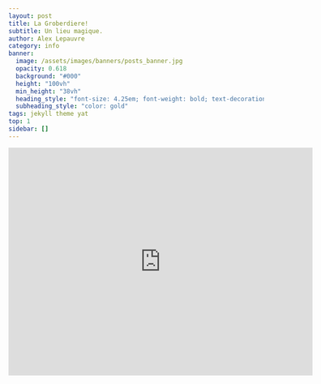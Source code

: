 ```yaml
---
layout: post
title: La Groberdiere!
subtitle: Un lieu magique.
author: Alex Lepauvre
category: info
banner:
  image: /assets/images/banners/posts_banner.jpg
  opacity: 0.618
  background: "#000"
  height: "100vh"
  min_height: "38vh"
  heading_style: "font-size: 4.25em; font-weight: bold; text-decoration: underline"
  subheading_style: "color: gold"
tags: jekyll theme yat
top: 1
sidebar: []
---
```


<iframe src="https://www.google.com/maps/embed?pb=!1m18!1m12!1m3!1d2231.7855870419817!2d-0.8366684243221806!3d48.39572613315505!2m3!1f0!2f0!3f0!3m2!1i1024!2i768!4f13.1!3m3!1m2!1s0x48090d4cc679a421%3A0xf2a86a3b8cfa2660!2sLa%20Gauberdi%C3%A8re%2C%2053120%20Colombiers-du-Plessis!5e1!3m2!1sfr!2sfr!4v1735645950678!5m2!1sfr!2sfr" width="600" height="450" style="border:0;" allowfullscreen="" loading="lazy" referrerpolicy="no-referrer-when-downgrade"></iframe>

